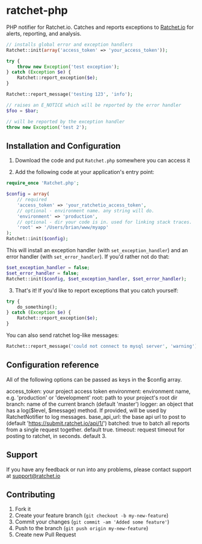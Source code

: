 ratchet-php
===========

PHP notifier for Ratchet.io. Catches and reports exceptions to [Ratchet.io](https://ratchet.io/) for alerts, reporting, and analysis.

```php
// installs global error and exception handlers
Ratchet::init(array('access_token' => 'your_access_token'));

try {
    throw new Exception('test exception');
} catch (Exception $e) {
    Ratchet::report_exception($e);
}

Ratchet::report_message('testing 123', 'info');

// raises an E_NOTICE which will be reported by the error handler
$foo = $bar;

// will be reported by the exception handler
throw new Exception('test 2');
```

## Installation and Configuration

1. Download the code and put `Ratchet.php` somewhere you can access it

2. Add the following code at your application's entry point:

```php
require_once 'Ratchet.php';

$config = array(
    // required
    'access_token' => 'your_ratchetio_access_token',
    // optional - environment name. any string will do.
    'environment' => 'production',
    // optional - dir your code is in. used for linking stack traces.
    'root' => '/Users/brian/www/myapp'
);
Ratchet::init($config);
```

This will install an exception handler (with `set_exception_handler`) and an error handler (with `set_error_handler`). If you'd rather not do that:

```php
$set_exception_handler = false;
$set_error_handler = false;
Ratchet::init($config, $set_exception_handler, $set_error_handler);
```

3. That's it! If you'd like to report exceptions that you catch yourself:

```php
try {
    do_something();
} catch (Exception $e) {
    Ratchet::report_exception($e);
}
```

You can also send ratchet log-like messages:

```php
Ratchet::report_message('could not connect to mysql server', 'warning');
```


## Configuration reference

All of the following options can be passed as keys in the $config array.

access_token: your project access token
environment: environment name, e.g. 'production' or 'development'
root: path to your project's root dir
branch: name of the current branch (default 'master')
logger: an object that has a log($level, $message) method. If provided, will be used by RatchetNotifier to log messages.
base_api_url: the base api url to post to (default 'https://submit.ratchet.io/api/1/')
batched: true to batch all reports from a single request together. default true.
timeout: request timeout for posting to ratchet, in seconds. default 3.


## Support

If you have any feedback or run into any problems, please contact support at support@ratchet.io


## Contributing

1. Fork it
2. Create your feature branch (`git checkout -b my-new-feature`)
3. Commit your changes (`git commit -am 'Added some feature'`)
4. Push to the branch (`git push origin my-new-feature`)
5. Create new Pull Request



